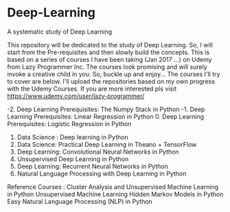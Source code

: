 # Deep-Learning
A systematic study of Deep Learning 

This repository will be dedicated to the study of Deep Learning. So, I will start from the Pre-requisites and then slowly build  the concepts. This is based on a series of courses I have been taking (Jan 2017 ...) on Udemy from Lazy Programmer Inc. The courses look promising and will surely invoke a creative child in you. So, buckle up and enjoy...
The courses I'll try to cover are below. I'll upload the repositories based on my own progress with the Udemy Courses. If you are more interested pls visit https://www.udemy.com/user/lazy-programmer/

-2. Deep Learning Prerequisites: The Numpy Stack in Python
-1. Deep Learning Prerequisites: Linear Regression in Python
0. Deep Learning Prerequisites: Logistic Regression in Python
1. Data Science :  Deep learning in Python
2. Data Science: Practical Deep Learning in Theano + TensorFlow
3. Deep Learning: Convolutional Neural Networks in Python
4. Unsupervised Deep Learning in Python
5. Deep Learning: Recurrent Neural Networks in Python
6. Natural Language Processing with Deep Learning in Python

Reference Courses : 
Cluster Analysis and Unsupervised Machine Learning in Python
Unsupervised Machine Learning Hidden Markov Models in Python
Easy Natural Language Processing (NLP) in Python
